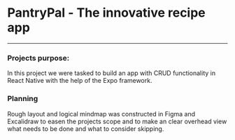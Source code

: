 # PantryPal - The innovative recipe app
---
### Projects purpose:

In this project we were tasked to build an app with CRUD functionality in React Native with the help of the Expo framework.

### Planning

Rough layout and logical mindmap was constructed in Figma and Excalidraw to easen the projects scope and to make an clear overhead view what needs to be done and what to consider skipping.

